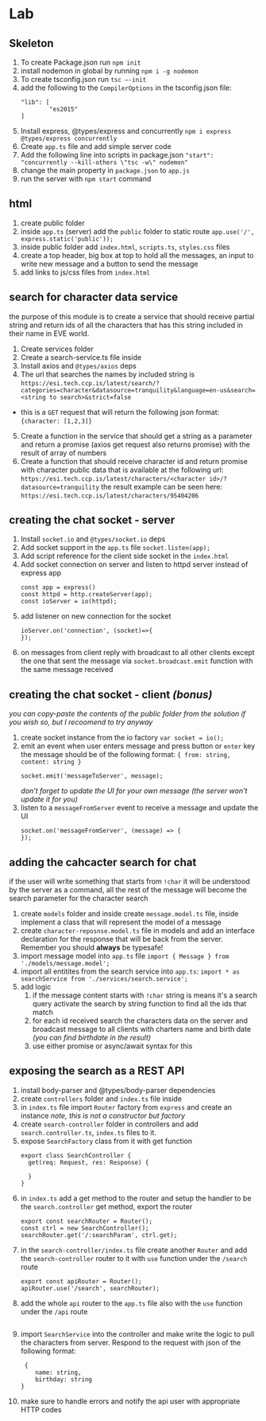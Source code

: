 # Lab
## Skeleton

1.	To create Package.json run `npm init`
2.  install nodemon in global by running `npm i -g nodemon`
2.	To create tsconfig.json run `tsc –-init`
2.  add the following to the `CompilerOptions` in the tsconfig.json file:
    ```
    "lib": [
            "es2015"
    ]
    ```
3.	Install express, @types/express and concurrently `npm i express @types/express concurrently`
4.	Create `app.ts` file and add simple server code
5.	Add the following line into scripts in package.json `"start": "concurrently --kill-others \"tsc -w\" nodemon"`
6.	change the main property in `package.json` to `app.js`
7.	run the server with `npm start` command

## html
1. create public folder
2. inside `app.ts` (server) add the `public` folder to static route `app.use('/', express.static('public'));`
3. inside public folder add `index.html`, `scripts.ts`, `styles.css` files
4. create a top header, big box at top to hold all the messages, an input to write new message and a button to send the message
5. add links to js/css files from `index.html`

## search for character data service

the purpose of this module is to create a service that should receive partial string and return ids of all the characters that has this string included in their name in EVE world.

1.	Create services folder 
2.	Create a search-service.ts file inside
3.	Install axios and `@types/axios` deps
4.	The url that searches the names by included string is `https://esi.tech.ccp.is/latest/search/?categories=character&datasource=tranquility&language=en-us&search=<string to search>&strict=false`
* this is a `GET` request that will return the following json format:
`{character: [1,2,3]}`
5.	Create a function in the service that should get a string as a parameter and return a promise (axios get request also returns promise) with the result of array of numbers
6.	Create a function that should receive character id and return promise with character public data that is available at the following url: `https://esi.tech.ccp.is/latest/characters/<character id>/?datasource=tranquility`
the result example can be seen here: `https://esi.tech.ccp.is/latest/characters/95404206`

## creating the chat socket - server

1.	Install `socket.io` and `@types/socket.io` deps
2.	Add socket support in the `app.ts` file `socket.listen(app);`
3.	Add script reference for the client side socket in the `index.html`
4.	Add socket connection on server and listen to httpd server instead of express app
    ```
    const app = express()
    const httpd = http.createServer(app);
    const ioServer = io(httpd);
    ```
5. add listener on new connection for the socket 
    ```
    ioServer.on('connection', (socket)=>{
    });
    ```
6. on messages from client reply with broadcast to all other clients except the one that sent the message via `socket.broadcast.emit` function with the same message received


## creating the chat socket - client *(bonus)*

*you can copy-paste the contents of the public folder from the solution if you wish so, but I recoomend to try anyway*

1. create socket instance from the io factory `var socket = io();`
2. emit an event when user enters message and press button or `enter` key the message should be of the following format: `{ from: string, content: string }`
   ```
   socket.emit('messageToServer', message);
   ```
   *don't forget to update the UI for your own message (the server won't update it for you)*
3. listen to a `messageFromServer` event to receive a message and update the UI
   ```
   socket.on('messageFromServer', (message) => {
   });
   ```
## adding the cahcacter search for chat

if the user will write something that starts from `!char` it will be understood by the server as a command, all the rest of the message will become the search parameter for the character search 

1. create `models` folder and inside create `message.model.ts` file, inside implement a class that will represent the model of a message
1. create `character-reposnse.model.ts` file in models and add an interface declaration for the response that will be back from the server. Remember you should **always** be typesafe!
2. import message model into `app.ts` file `import { Message } from './models/message.model';`
3. import all entitites from the search service into `app.ts`: `import * as searchService from './services/search.service';`
4. add logic
    1. if the message content starts with `!char` string is means it's a search query activate the search by string function to find all the ids that match
    2. for each id received search the characters data on the server and broadcast message to all clients with charters name and birth date *(you can find birthdate in the result)*
    3. use either promise or async/await syntax for this

## exposing the search as a REST API

1. install body-parser and @types/body-parser dependencies
1. create `controllers` folder and `index.ts` file inside
1. in `index.ts` file import `Router` factory from `express` and create an instance
   *note, this is not a constructor but factory*
1. create `search-controller` folder in controllers and add `search.controller.ts`, `index.ts` files to it.
1. expose `SearchFactory` class from it with get function 
   ```
   export class SearchController {
     get(req: Request, res: Response) {

     }
   }
   ```
1. in `index.ts` add a get method to the router and setup the handler to be the `search.controller` get method, export the router
    ```
    export const searchRouter = Router();
    const ctrl = new SearchController();
    searchRouter.get('/:searchParam', ctrl.get);
    ```
1. in the `search-controller/index.ts` file create another `Router` and add the `search-controller` router to it with `use` function under the `/search` route
    ```
    export const apiRouter = Router();
    apiRouter.use('/search', searchRouter);
    ```
1. add the whole `api` router to the `app.ts` file also with the `use` function under the `/api` route
    ```
    ```
1. import `SearchService` into the controller and make write the logic to pull the characters from server. Respond to the request with json of the following format:
    ```
     {
        name: string,
        birthday: string
    }
    ```
1. make sure to handle errors and notify the api user with appropriate HTTP codes

